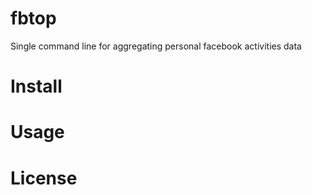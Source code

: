 # fbtop

Single command line for aggregating personal facebook activities data

# Install

# Usage

# License
